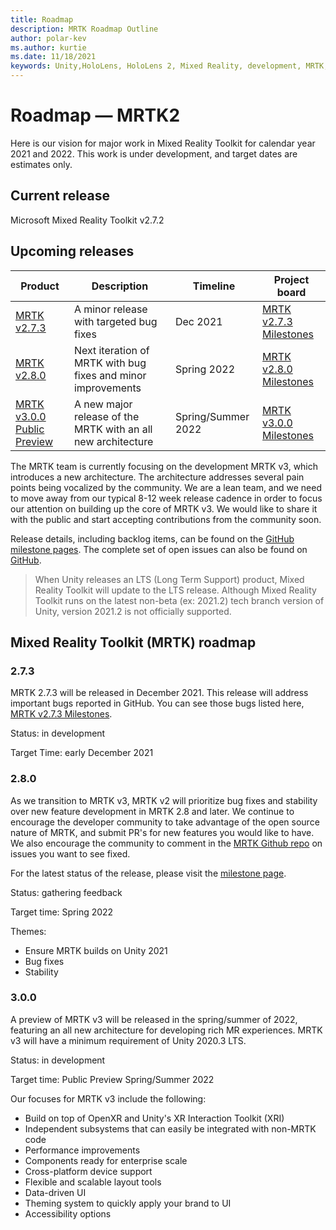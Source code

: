 ```yaml
---
title: Roadmap
description: MRTK Roadmap Outline
author: polar-kev
ms.author: kurtie
ms.date: 11/18/2021
keywords: Unity,HoloLens, HoloLens 2, Mixed Reality, development, MRTK, roadmap, v3
---
```


# Roadmap &#8212; MRTK2

Here is our vision for major work in Mixed Reality Toolkit for calendar year 2021 and 2022. This work is under development, and target dates are estimates only.

## Current release

Microsoft Mixed Reality Toolkit v2.7.2

## Upcoming releases

| Product | Description | Timeline | Project board |
| --- | --- | --- | --- |
| [MRTK v2.7.3](#273) | A minor release with targeted bug fixes | Dec 2021 | [MRTK v2.7.3 Milestones](https://github.com/microsoft/MixedRealityToolkit-Unity/milestone/25) |
| [MRTK v2.8.0](#280) | Next iteration of MRTK with bug fixes and minor improvements | Spring 2022 | [MRTK v2.8.0 Milestones](https://github.com/microsoft/MixedRealityToolkit-Unity/milestone/22) |
| [MRTK v3.0.0 Public Preview](#300) | A new major release of the MRTK with an all new architecture | Spring/Summer 2022 |[MRTK v3.0.0 Milestones](https://github.com/microsoft/MixedRealityToolkit-Unity/milestone/18) |

The MRTK team is currently focusing on the development MRTK v3, which introduces a new architecture. The architecture addresses several pain points being vocalized by the community. We are a lean team, and we need to move away from our typical 8-12 week release cadence in order to focus our attention on building up the core of MRTK v3. We would like to share it with the public and start accepting contributions from the community soon.

Release details, including backlog items, can be found on the [GitHub milestone pages](https://github.com/Microsoft/MixedRealityToolkit-Unity/milestones). The complete set of open issues can also be found on [GitHub](https://github.com/microsoft/MixedRealityToolkit-Unity/issues).


> When Unity releases an LTS (Long Term Support) product, Mixed Reality Toolkit will update to the LTS release. Although Mixed Reality Toolkit runs on the latest non-beta (ex: 2021.2) tech branch version of Unity, version 2021.2 is not officially supported.

## Mixed Reality Toolkit (MRTK) roadmap

### **2.7.3**
MRTK 2.7.3 will be released in December 2021. This release will address important bugs reported in GitHub. You can see those bugs listed here, [MRTK v2.7.3 Milestones](https://github.com/microsoft/MixedRealityToolkit-Unity/milestone/25).

Status: in development

Target Time: early December 2021


### **2.8.0**

As we transition to MRTK v3, MRTK v2 will prioritize bug fixes and stability over new feature development in MRTK 2.8 and later. We continue to encourage the developer community to take advantage of the open source nature of MRTK, and submit PR's for new features you would like to have. We also encourage the community to comment in the [MRTK Github repo](https://github.com/microsoft/MixedRealityToolkit-Unity/issues) on issues you want to see fixed.

For the latest status of the release, please visit the [milestone page](https://github.com/microsoft/MixedRealityToolkit-Unity/milestone/22).

Status: gathering feedback

Target time: Spring 2022

Themes:

- Ensure MRTK builds on Unity 2021
- Bug fixes
- Stability 


### **3.0.0**
A preview of MRTK v3 will be released in the spring/summer of 2022, featuring an all new architecture for developing rich MR experiences. MRTK v3 will have a minimum requirement of Unity 2020.3 LTS.

Status: in development

Target time: Public Preview Spring/Summer 2022

Our focuses for MRTK v3 include the following:

- Build on top of OpenXR and Unity's XR Interaction Toolkit (XRI)
- Independent subsystems that can easily be integrated with non-MRTK code
- Performance improvements
- Components ready for enterprise scale
- Cross-platform device support
- Flexible and scalable layout tools
- Data-driven UI
- Theming system to quickly apply your brand to UI
- Accessibility options
